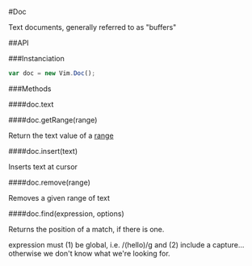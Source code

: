 #Doc

Text documents, generally referred to as "buffers"

##API

###Instanciation

```javascript
var doc = new Vim.Doc();
```

###Methods

####doc.text



####doc.getRange(range)

Return the text value of a [range](Types.md#range)


####doc.insert(text)

Inserts text at cursor

####doc.remove(range)

Removes a given range of text


####doc.find(expression, options)

Returns the position of a match, if there is one.

expression must (1) be global, i.e. /(hello)/g and (2) include a capture... otherwise we don't know what we're looking for.


